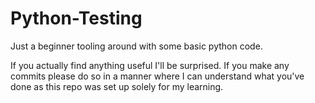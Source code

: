 # Python-Testing
Just a beginner tooling around with some basic python code.

If you actually find anything useful I'll be surprised.
If you make any commits please do so in a manner where I can understand what you've done as this repo was set up solely for my learning.
